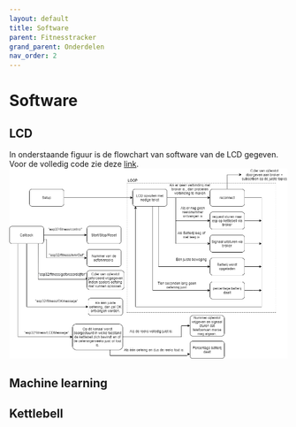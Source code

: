```yaml
---
layout: default
title: Software
parent: Fitnesstracker
grand_parent: Onderdelen
nav_order: 2
---
```


# Software

## LCD
In onderstaande figuur is de flowchart van software van de LCD gegeven. Voor de volledig code zie deze [link](https://github.com/FitnessTrackerpuzzle/CodeLCDmetMQTT-finaal-.git).
![FlowchartSoftwareLCD](FlowchartSoftwareLCD.png ) 

## Machine learning
## Kettlebell
